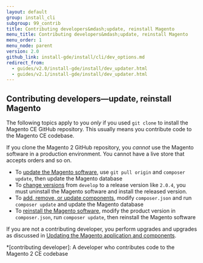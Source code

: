 ```yaml
---
layout: default
group: install_cli 
subgroup: 99_contrib
title: Contributing developers&mdash;update, reinstall Magento
menu_title: Contributing developers&mdash;update, reinstall Magento
menu_order: 1
menu_node: parent
version: 2.0
github_link: install-gde/install/cli/dev_options.md
redirect_from: 
  - guides/v2.0/install-gde/install/dev_updater.html
  - guides/v2.1/install-gde/install/dev_updater.html
---
```


## Contributing developers&mdash;update, reinstall Magento
The following topics apply to you *only* if you used `git clone` to install the Magento CE GitHub repository. This usually means you contribute code to the Magento CE codebase.

<div class="bs-callout bs-callout-warning">
    <p>If you clone the Magento 2 GitHub repository, you <em>cannot</em> use the Magento software in a production environment. You cannot have a live store that accepts orders and so on.</p>
</div>

*	To <a href="{{page.baseurl}}install-gde/install/cli/dev_update-magento.html">update the Magento software</a>, use `git pull origin` and `composer update`, then update the Magento database
*	To <a href="{{page.baseurl}}install-gde/install/cli/dev_downgrade.html">change versions</a> from `develop` to a release version like `2.0.4`, you must uninstall the Magento software and install the released version.
*	To <a href="{{page.baseurl}}install-gde/install/cli/dev_add-update.html">add, remove, or update components</a>, modify `composer.json` and run `composer update` and update the Magento database
*	To <a href="{{page.baseurl}}install-gde/install/cli/dev_reinstall.html">reinstall the Magento software</a>, modify the product version in `composer.json`, run `composer update`, then reinstall the Magento software

<div class="bs-callout bs-callout-info" id="info">
	<span class="glyphicon-class">
		<p>If you are not a contributing developer, you perform upgrades and upgrades as discussed in <a href="{{page.baseurl}}comp-mgr/bk-compman-upgrade-guide.html">Updating the Magento application and components</a>.</p> </span>
</div>

<!-- ABBREVIATIONS -->

*[contributing developer]: A developer who contributes code to the Magento 2 CE codebase

